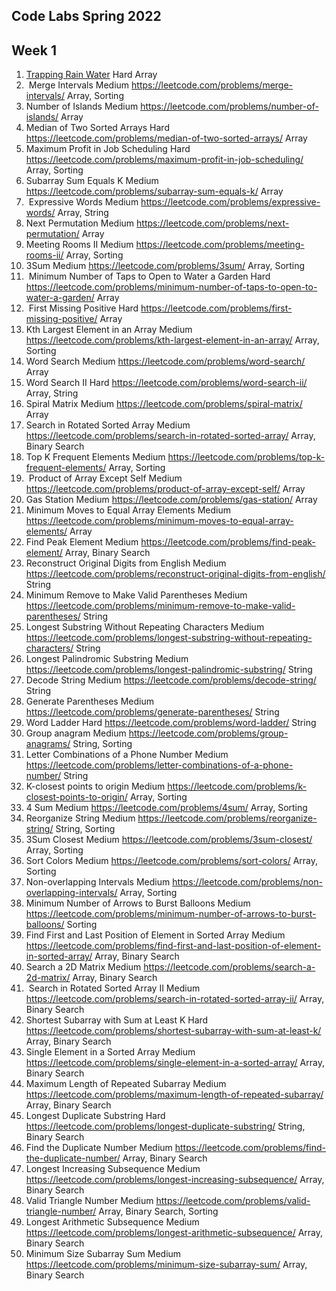 ## Code Labs Spring 2022
## Week 1
1.	[Trapping Rain Water](https://leetcode.com/problems/trapping-rain-water/)	Hard	Array
2.	 Merge Intervals	Medium	https://leetcode.com/problems/merge-intervals/	Array, Sorting
3.	Number of Islands	Medium	https://leetcode.com/problems/number-of-islands/	Array
4.	Median of Two Sorted Arrays	Hard	https://leetcode.com/problems/median-of-two-sorted-arrays/	Array
5.	Maximum Profit in Job Scheduling	Hard	https://leetcode.com/problems/maximum-profit-in-job-scheduling/	Array, Sorting
6.	Subarray Sum Equals K	Medium	https://leetcode.com/problems/subarray-sum-equals-k/	Array
7.	 Expressive Words	Medium	https://leetcode.com/problems/expressive-words/	Array, String
8.	Next Permutation	Medium	https://leetcode.com/problems/next-permutation/	Array
9.	Meeting Rooms II	Medium	https://leetcode.com/problems/meeting-rooms-ii/	Array, Sorting
10.	3Sum	Medium	https://leetcode.com/problems/3sum/	Array, Sorting
11.	 Minimum Number of Taps to Open to Water a Garden	Hard	https://leetcode.com/problems/minimum-number-of-taps-to-open-to-water-a-garden/	Array
12.	 First Missing Positive	Hard	https://leetcode.com/problems/first-missing-positive/	Array
13.	Kth Largest Element in an Array	Medium	https://leetcode.com/problems/kth-largest-element-in-an-array/	Array, Sorting
14.	Word Search	Medium	https://leetcode.com/problems/word-search/	Array
15.	Word Search II	Hard	https://leetcode.com/problems/word-search-ii/	Array, String
16.	Spiral Matrix	Medium	https://leetcode.com/problems/spiral-matrix/	Array
17.	Search in Rotated Sorted Array	Medium	https://leetcode.com/problems/search-in-rotated-sorted-array/	Array, Binary Search
18.	Top K Frequent Elements	Medium	https://leetcode.com/problems/top-k-frequent-elements/	Array, Sorting
19.	 Product of Array Except Self	Medium	https://leetcode.com/problems/product-of-array-except-self/	Array
20.	Gas Station	Medium	https://leetcode.com/problems/gas-station/	Array
21.	Minimum Moves to Equal Array Elements	Medium	https://leetcode.com/problems/minimum-moves-to-equal-array-elements/	Array
22.	Find Peak Element	Medium	https://leetcode.com/problems/find-peak-element/	Array, Binary Search
23.	Reconstruct Original Digits from English	Medium	https://leetcode.com/problems/reconstruct-original-digits-from-english/	String
24.	Minimum Remove to Make Valid Parentheses	Medium	https://leetcode.com/problems/minimum-remove-to-make-valid-parentheses/	String
25.	Longest Substring Without Repeating Characters	Medium	https://leetcode.com/problems/longest-substring-without-repeating-characters/	String
26.	Longest Palindromic Substring	Medium	https://leetcode.com/problems/longest-palindromic-substring/	String
27.	Decode String	Medium	https://leetcode.com/problems/decode-string/	String
28.	Generate Parentheses	Medium	https://leetcode.com/problems/generate-parentheses/	String
29.	Word Ladder 	Hard	https://leetcode.com/problems/word-ladder/	String
30.	Group anagram	Medium	https://leetcode.com/problems/group-anagrams/	String, Sorting
31.	Letter Combinations of a Phone Number	Medium	https://leetcode.com/problems/letter-combinations-of-a-phone-number/	String
32.	K-closest points to origin	Medium	https://leetcode.com/problems/k-closest-points-to-origin/	Array, Sorting
33.	4 Sum	Medium	https://leetcode.com/problems/4sum/	Array, Sorting
34.	Reorganize String	Medium	https://leetcode.com/problems/reorganize-string/	String, Sorting
35.	3Sum Closest	Medium	https://leetcode.com/problems/3sum-closest/	Array, Sorting
36.	Sort Colors	Medium	https://leetcode.com/problems/sort-colors/	Array, Sorting
37.	Non-overlapping Intervals	Medium	https://leetcode.com/problems/non-overlapping-intervals/	Array, Sorting
38.	Minimum Number of Arrows to Burst Balloons	Medium	https://leetcode.com/problems/minimum-number-of-arrows-to-burst-balloons/	Sorting
39.	Find First and Last Position of Element in Sorted Array	Medium	https://leetcode.com/problems/find-first-and-last-position-of-element-in-sorted-array/	Array, Binary Search
40.	Search a 2D Matrix	Medium	https://leetcode.com/problems/search-a-2d-matrix/	Array, Binary Search
41.	 Search in Rotated Sorted Array II	Medium	https://leetcode.com/problems/search-in-rotated-sorted-array-ii/	Array, Binary Search
42.	Shortest Subarray with Sum at Least K	Hard	https://leetcode.com/problems/shortest-subarray-with-sum-at-least-k/	Array, Binary Search
43.	Single Element in a Sorted Array	Medium	https://leetcode.com/problems/single-element-in-a-sorted-array/	Array, Binary Search
44.	Maximum Length of Repeated Subarray	Medium	https://leetcode.com/problems/maximum-length-of-repeated-subarray/	Array, Binary Search
45.	Longest Duplicate Substring	Hard	https://leetcode.com/problems/longest-duplicate-substring/	String, Binary Search
46.	Find the Duplicate Number	Medium	https://leetcode.com/problems/find-the-duplicate-number/	Array, Binary Search
47.	Longest Increasing Subsequence	Medium	https://leetcode.com/problems/longest-increasing-subsequence/	Array, Binary Search
48.	Valid Triangle Number	Medium	https://leetcode.com/problems/valid-triangle-number/	Array, Binary Search, Sorting
49.	Longest Arithmetic Subsequence	Medium	https://leetcode.com/problems/longest-arithmetic-subsequence/	Array, Binary Search
50.	Minimum Size Subarray Sum	Medium	https://leetcode.com/problems/minimum-size-subarray-sum/	Array, Binary Search
